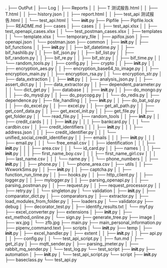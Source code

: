 .
├── OutPut
│   ├── Log
│   ├── Reports
│   │   ├── T 测试报告.html
│   │   ├── T.html
│   │   ├── history.json
│   │   ├── report.html
│   │   ├── test_api 测试报告.html
│   │   └── test_api.html
│   └── __init__.py
├── Pipfile
├── Pipfile.lock
├── README.md
├── cases
│   ├── cases
│   │   ├── test_api.xlsx
│   │   ├── test_openapi_cases.xlsx
│   │   └── test_postman_cases.xlsx
│   ├── templates
│   │   └── template.xlsx
│   └── temporary_file
│       ├── apifox.json
│       ├── openapi.json
│       └── postman.json
├── common
│   ├── __init__.py
│   ├── bif_functions
│   │   ├── __init__.py
│   │   ├── bif_datetime.py
│   │   ├── bif_hashlib.py
│   │   ├── bif_json.py
│   │   ├── bif_list.py
│   │   ├── bif_random.py
│   │   ├── bif_re.py
│   │   ├── bif_str.py
│   │   ├── bif_time.py
│   │   └── random_tools.py
│   ├── config.py
│   ├── crypto
│   │   ├── __init__.py
│   │   ├── encryption_aes.py
│   │   ├── encryption_base64_to_image.py
│   │   ├── encryption_main.py
│   │   ├── encryption_rsa.py
│   │   └── encryption_str.py
│   ├── data_extraction
│   │   ├── __init__.py
│   │   ├── analysis_json.py
│   │   ├── assert_dict.py
│   │   ├── data_extractor.py
│   │   ├── dependent_parameter.py
│   │   └── dict_get.py
│   ├── database
│   │   ├── __init__.py
│   │   ├── do_mongo.py
│   │   ├── do_mysql.py
│   │   ├── do_psycopg.py
│   │   └── do_redis.py
│   ├── dependence.py
│   ├── file_handling
│   │   ├── __init__.py
│   │   ├── do_bat_sql.py
│   │   ├── do_excel.py
│   │   ├── excel.py
│   │   ├── get_all_path.py
│   │   ├── get_conf_data.py
│   │   ├── get_excel_init.py
│   │   ├── get_file.py
│   │   ├── get_folder.py
│   │   └── read_file.py
│   ├── random_tools
│   │   ├── __init__.py
│   │   ├── credit_cards
│   │   │   ├── __init__.py
│   │   │   ├── bankcard.py
│   │   │   └── cardbin.csv
│   │   ├── credit_identifiers
│   │   │   ├── __init__.py
│   │   │   ├── address.json
│   │   │   ├── credit_identifier.py
│   │   │   └── unified_social_credit_identifier.py
│   │   ├── emails
│   │   │   ├── __init__.py
│   │   │   ├── email.py
│   │   │   └── free_email.csv
│   │   ├── identification
│   │   │   ├── __init__.py
│   │   │   ├── area.csv
│   │   │   └── id_card.py
│   │   ├── names
│   │   │   ├── __init__.py
│   │   │   ├── first_name_boy.csv
│   │   │   ├── first_name_girl.csv
│   │   │   ├── last_name.csv
│   │   │   └── name.py
│   │   └── phone_numbers
│   │       ├── __init__.py
│   │       ├── phone.py
│   │       └── phone_area.csv
│   ├── utils
│   │   ├── WxworkSms.py
│   │   ├── __init__.py
│   │   ├── captcha.py
│   │   ├── function_run_time.py
│   │   ├── hooks.py
│   │   ├── http_client.py
│   │   ├── logger.py
│   │   ├── mylogger.py
│   │   ├── parsing_openapi.py
│   │   ├── parsing_postman.py
│   │   ├── request.py
│   │   ├── request_processor.py
│   │   ├── retry.py
│   │   └── singleton.py
│   └── validation
│       ├── __init__.py
│       ├── comparator_dict.py
│       ├── comparators.py
│       ├── extractor.py
│       ├── load_modules_from_folder.py
│       ├── loaders.py
│       └── validator.py
├── debug
│   ├── decorator_test.py
│   ├── identify_results.txt
│   └── myf.py
├── excel_converter.py
├── extensions
│   ├── __init__.py
│   ├── ext_method_online.py
│   └── sign.py
├── generate_tree.py
├── image
│   ├── wx.jpg
│   └── zfb.jpg
├── main.py
├── main_personal_information.py
├── pipenv_command.text
├── scripts
│   └── __init__.py
├── temp
│   ├── __init__.py
│   ├── excel_handler.py
│   ├── extent
│   │   ├── __init__.py
│   │   ├── api.py
│   │   ├── config.py
│   │   └── test_api_script.py
│   ├── fun.md
│   ├── get_zl.py
│   ├── mqtt_sender.py
│   ├── parsing_jmeter.py
│   ├── rabbit_mq_sender.py
│   └── test_log.py
└── test_script
    ├── __init__.py
    ├── automation
    │   ├── __init__.py
    │   └── test_api_script.py
    └── script
        ├── __init__.py
        ├── baseclass.py
        └── test_api.py
